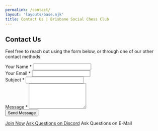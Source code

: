 ```yaml
---
permalink: /contact/
layout: 'layouts/base.njk'
title: Contact Us | Brisbane Social Chess Club
---
```


<section class="section">
	<h2>Contact Us</h2>
	<p>Feel free to reach out using the form below, or through one of our other contact methods.</p>
	<form action="#" method="POST" class="form-contact" novalidate>
		<div class="form-group">
			<label for="name">Your Name <span aria-hidden="true">*</span> </label>
			<input type="text" id="name" name="name" required />
		</div>
		<div class="form-group">
			<label for="email">Your Email <span aria-hidden="true">*</span> </label>
			<input type="email" id="email" name="email" required />
		</div>
		<div class="form-group">
			<label for="subject">Subject <span aria-hidden="true">*</span> </label>
			<input type="text" id="subject" name="subject" required />
		</div>
		<div class="form-group">
			<label for="message">Message <span aria-hidden="true">*</span> </label>
			<textarea id="message" name="message" rows="5" required></textarea>
		</div>
		<button type="submit" class="button button--main">Send Message</button>
	</form>
	<div class="button-group contact-actions">
		<a href="/register" class="button">Join Now</a>
		<a href="https://discord.com/invite/JWBKhQmzvD" class="button">Ask Questions on Discord</a>
		<a data-email-href class="button email-obfuscated">Ask Questions on E-Mail</a>
	</div>
</section>
